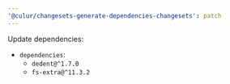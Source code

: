 ```yaml
---
'@culur/changesets-generate-dependencies-changesets': patch
---
```


Update dependencies:

- `dependencies`:
  - `dedent@^1.7.0`
  - `fs-extra@^11.3.2`

